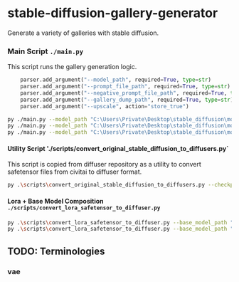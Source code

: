 # stable-diffusion-gallery-generator

Generate a variety of galleries with stable diffusion.

### Main Script `./main.py`

This script runs the gallery generation logic.

```python
    parser.add_argument("--model_path", required=True, type=str)
    parser.add_argument("--prompt_file_path", required=True, type=str)
    parser.add_argument("--negative_prompt_file_path", required=True, type=str)
    parser.add_argument("--gallery_dump_path", required=True, type=str)
    parser.add_argument("--upscale", action="store_true")
```

```bash
py ./main.py --model_path "C:\Users\Private\Desktop\stable_diffusion\models\basemodel\p" --prompt_file_path ".\config_private\prompt.txt" --negative_prompt_file_path ".\config_private\negative_prompt.txt" --gallery_dump_path "C:\Users\Private\Desktop\fh\gallery" --job_file_path "./config_private/jobs.txt"
py ./main.py --model_path "C:\Users\Private\Desktop\stable_diffusion\models\composed\a_ct2" --prompt_file_path ".\config_private\prompt.txt" --negative_prompt_file_path ".\config_private\negative_prompt.txt" --gallery_dump_path "C:\Users\Private\Desktop\fh\gallery" --job_file_path "./config_private/jobs.txt"
py ./main.py --model_path "C:\Users\Private\Desktop\stable_diffusion\models\composed\p_ip" --prompt_file_path ".\config_private\prompt.txt" --negative_prompt_file_path ".\config_private\negative_prompt.txt" --gallery_dump_path "C:\Users\Private\Desktop\fh\gallery" --job_file_path "./config_private/jobs.txt"
```

#### Utility Script './scripts/convert_original_stable_diffusion_to_diffusers.py`

This script is copied from diffuser repository as a utility to convert safetensor files from civitai to diffuser format.

```bash
py .\scripts\convert_original_stable_diffusion_to_diffusers.py --checkpoint_path "C:\Users\Private\Desktop\stable_diffusion\models\basemodel\p.safetensors" --dump_path "C:\Users\Private\Desktop\stable_diffusion\models\basemodel\p" --from_safetensors
```

#### Lora + Base Model Composition `./scripts/convert_lora_safetensor_to_diffuser.py`

```bash
py .\scripts\convert_lora_safetensor_to_diffuser.py --base_model_path "C:\Users\Private\Desktop\stable_diffusion\models\basemodel\a" --checkpoint_path "C:\Users\Private\Desktop\stable_diffusion\models\loras\ct_lora.safetensors" --alpha 0.2 --dump_path "C:\Users\Private\Desktop\stable_diffusion\models\composed\a_ct2"
py .\scripts\convert_lora_safetensor_to_diffuser.py --base_model_path "C:\Users\Private\Desktop\stable_diffusion\models\basemodel\p" --checkpoint_path "C:\Users\Private\Desktop\stable_diffusion\models\loras\ip_lora.safetensors" --alpha 0.7 --dump_path "C:\Users\Private\Desktop\stable_diffusion\models\composed\p_ip"
```

## TODO: Terminologies

### vae

